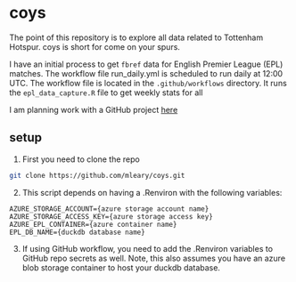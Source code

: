# coys

The point of this repository is to explore all data related to Tottenham Hotspur.  coys is short for come on your spurs.

I have an initial process to get `fbref` data for English Premier League (EPL) matches. The workflow file run_daily.yml is scheduled to run daily at 12:00 UTC. The workflow file is located in the `.github/workflows` directory.  It runs the `epl_data_capture.R` file to get weekly stats for all 

I am planning work with a GitHub project [here](https://github.com/users/mleary/projects/5/views/1)

## setup

1. First you need to clone the repo
   
```sh
git clone https://github.com/mleary/coys.git
```

2. This script depends on having a .Renviron with the following variables:

```
AZURE_STORAGE_ACCOUNT={azure storage account name}
AZURE_STORAGE_ACCESS_KEY={azure storage access key}
AZURE_EPL_CONTAINER={azure container name}
EPL_DB_NAME={duckdb database name}

```

3. If using GitHub workflow, you need to add the .Renviron variables to GitHub repo secrets as well. Note, this also assumes you have an azure blob storage container to host your duckdb database.
